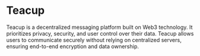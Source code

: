 # Teacup
Teacup is a decentralized messaging platform built on Web3 technology. It prioritizes privacy, security, and user control over their data. Teacup allows users to communicate securely without relying on centralized servers, ensuring end-to-end encryption and data ownership.
